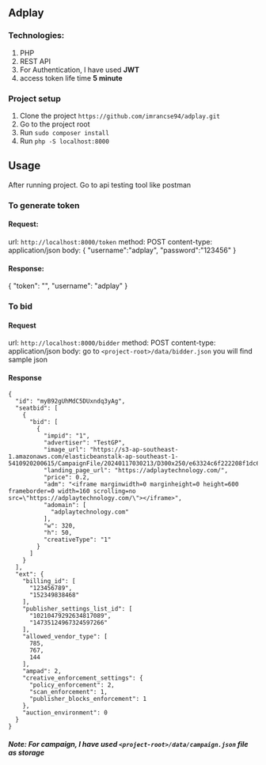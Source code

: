 ## Adplay

### Technologies:
1. PHP
2. REST API
3. For Authentication, I have used **JWT** 
4. access token life time **5 minute**

### Project setup
1. Clone the project ``https://github.com/imrancse94/adplay.git``
2. Go to the project root
3. Run ``sudo composer install``  
4. Run ``php -S localhost:8000``


## Usage 

After running project. Go to api testing tool like postman

### To generate token

#### Request:

url: ``http://localhost:8000/token``
method: POST
content-type: application/json
body: {
  "username":"adplay",
  "password":"123456"
}

#### Response:

{
  "token": "<generated-token>",
  "username": "adplay"
}

### To bid

#### Request

url: ``http://localhost:8000/bidder``
method: POST
content-type: application/json
body: go to ``<project-root>/data/bidder.json`` you will find sample json

#### Response
````
{
  "id": "myB92gUhMdC5DUxndq3yAg",
  "seatbid": [
    {
      "bid": [
        {
          "impid": "1",
          "advertiser": "TestGP",
          "image_url": "https://s3-ap-southeast-1.amazonaws.com/elasticbeanstalk-ap-southeast-1-5410920200615/CampaignFile/20240117030213/D300x250/e63324c6f222208f1dc66d3e2daaaf06.png",
          "landing_page_url": "https://adplaytechnology.com/",
          "price": 0.2,
          "adm": "<iframe marginwidth=0 marginheight=0 height=600 frameborder=0 width=160 scrolling=no src=\"https://adplaytechnology.com/\"></iframe>",
          "adomain": [
            "adplaytechnology.com"
          ],
          "w": 320,
          "h": 50,
          "creativeType": "1"
        }
      ]
    }
  ],
  "ext": {
    "billing_id": [
      "123456789",
      "152349838468"
    ],
    "publisher_settings_list_id": [
      "10210479292634817089",
      "14735124967324597266"
    ],
    "allowed_vendor_type": [
      785,
      767,
      144
    ],
    "ampad": 2,
    "creative_enforcement_settings": {
      "policy_enforcement": 2,
      "scan_enforcement": 1,
      "publisher_blocks_enforcement": 1
    },
    "auction_environment": 0
  }
}

````

##### Note: For campaign, I have used ``<project-root>/data/campaign.json`` file as storage 



